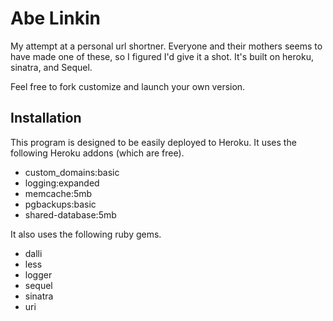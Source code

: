 # Abe Linkin

My attempt at a personal url shortner. Everyone and their mothers seems to have made one of these, so I figured I'd give it a shot. It's built on heroku, sinatra, and Sequel.

Feel free to fork customize and launch your own version.

## Installation

This program is designed to be easily deployed to Heroku. It uses the following Heroku addons (which are free).

 * custom_domains:basic
 * logging:expanded
 * memcache:5mb
 * pgbackups:basic
 * shared-database:5mb

It also uses the following ruby gems.

 * dalli
 * less
 * logger
 * sequel
 * sinatra
 * uri
